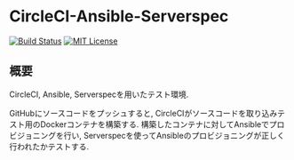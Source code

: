# CircleCI-Ansible-Serverspec

[![Build Status](https://circleci.com/gh/shimomo/circleci-ansible-serverspec.svg?style=shield&circle-token=7af5ce994750fe8b5b70cd9443d58ef534ec2e85)](https://circleci.com/gh/shimomo/circleci-ansible-serverspec)
[![MIT License](http://img.shields.io/badge/license-MIT-brightgreen.svg?style=flat)](LICENSE.md)

## 概要
CircleCI, Ansible, Serverspecを用いたテスト環境.

GitHubにソースコードをプッシュすると, CircleCIがソースコードを取り込みテスト用のDockerコンテナを構築する.
構築したコンテナに対してAnsibleでプロビジョニングを行い, Serverspecを使ってAnsibleのプロビジョニングが正しく行われたかテストする.
